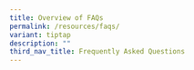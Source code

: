 ```yaml
---
title: Overview of FAQs
permalink: /resources/faqs/
variant: tiptap
description: ""
third_nav_title: Frequently Asked Questions
---
```


